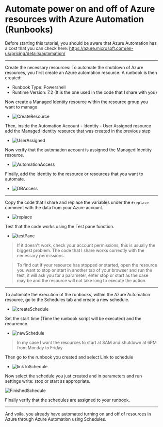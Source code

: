 # Automate power on and off of Azure resources with Azure Automation (Runbooks)
 Before starting this tutorial, you should be aware that Azure Automation has a cost that you can check here: https://azure.microsoft.com/en-us/pricing/details/automation/

-----------------------

Create the necessary resources:
 To automate the shutdown of Azure resources, you first create an Azure automation resource. A runbook is then created:
  * Runbook Type: Powershell
  * Runtime Version: 7.2 (It is the one used in the code that I share with you)

Now create a Managed Identity resource within the resource group you want to manage

* ![CreateResource](https://github.com/L3C74M0/AzureAutomation/assets/47828446/b85ca02b-e0a2-46a8-bd55-d9b55c8d98a5)

Then, inside the Automation Account - Identity - User Assigned resource add the Managed Identity resource that was created in the previous step

* ![UserAssigned](https://github.com/L3C74M0/AzureAutomation/assets/47828446/5b7aa8c5-09bd-436a-80e0-1c976b9ba625)

Now verify that the automation account is assigned the Managed Identity resource.

* ![AutomationAccess](https://github.com/L3C74M0/AzureAutomation/assets/47828446/eb44f873-fd00-47da-adba-4a4e2615efaa)

Finally, add the Identity to the resource or resources that you want to automate.

* ![DBAccess](https://github.com/L3C74M0/AzureAutomation/assets/47828446/75a42315-7333-4851-a071-b7a3b280aa20)

-----------------------

Copy the code that I share and replace the variables under the `#replace` comment with the data from your Azure account.

* ![replace](https://github.com/L3C74M0/AzureAutomation/assets/47828446/9fd35f25-1f20-4262-8c00-b90a707102ac)

Test that the code works using the Test pane function.

* ![testPane](https://github.com/L3C74M0/AzureAutomation/assets/47828446/05126bf9-eb2d-4c55-ab70-1ae179119438)

> If it doesn't work, check your account permissions, this is usually the biggest problem. The code that I share works correctly with the necessary permissions.

> To find out if your resource has stopped or started, open the resource you want to stop or start in another tab of your browser and run the test, it will ask you for a parameter, enter stop or start as the case may be and the resource will not take long to execute the action.

-----------------------

To automate the execution of the runbooks, within the Azure Automation resource, go to the Schedules tab and create a new schedule.

* ![createSchedule](https://github.com/L3C74M0/AzureAutomation/assets/47828446/06d22722-1834-4fb4-9e2c-66fc86d3c397)

Set the start time (Time the runbook script will be executed) and the recurrence. 

* ![newSchedule](https://github.com/L3C74M0/AzureAutomation/assets/47828446/ef90e814-018f-4c2f-8c0e-09af460d8419)

> In my case I want the resources to start at 8AM and shutdown at 6PM from Monday to Friday

Then go to the runbook you created and select Link to schedule

* ![linkToSchedule](https://github.com/L3C74M0/AzureAutomation/assets/47828446/4d926166-78b3-4f5f-8a30-7c3f6de8520b)

Now select the schedule you just created and in parameters and run settings write: stop or start as appropriate.

![FinishedSchedule](https://github.com/L3C74M0/AzureAutomation/assets/47828446/4a6f654d-7be0-4529-91be-e27c96443b13)

Finally verify that the schedules are assigned to your runbook.

-----------------------

And voila, you already have automated turning on and off of resources in Azure through Azure Automation using Schedules.



